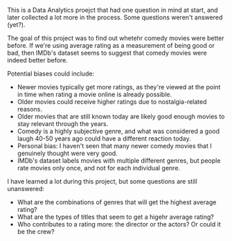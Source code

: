 This is a Data Analytics proejct that had one question in mind at start, and later collected a lot more in the process. Some questions weren't answered (yet?).

The goal of this project was to find out whetehr comedy movies were better before. If we're using average rating as a measurement of being good or bad, then IMDb's dataset seems to suggest that comedy movies were indeed better before.

Potential biases could include:

* Newer movies typically get more ratings, as they're viewed at the point in time when rating a movie online is already possible.
* Older movies could receive higher ratings due to nostalgia-related reasons.
* Older movies that are still known today are likely good enough movies to stay relevant through the years.
* Comedy is a highly subjective genre, and what was considered a good laugh 40-50 years ago could have a different reaction today.
* Personal bias: I haven't seen that many newer comedy movies that I genuinely thought were very good.
* IMDb's dataset labels movies with multiple different genres, but people rate movies only once, and not for each individual genre. 

I have learned a lot during this project, but some questions are still unanswered:

* What are the combinations of genres that will get the highest average rating?
* What are the types of titles that seem to get a higehr average rating? 
* Who contributes to a rating more: the director or the actors? Or could it be the crew?


